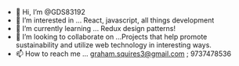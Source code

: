 - 👋 Hi, I’m @GDS83192
- 👀 I’m interested in  ... React, javascript, all things development
- 🌱 I’m currently learning ... Redux design patterns!
- 💞️ I’m looking to collaborate on ...Projects that help promote sustainability and utilize web technology in interesting ways.
- 📫 How to reach me ... graham.squires3@gmail.com ; 9737478536

<!---
GDS83192/GDS83192 is a ✨ special ✨ repository because its `README.md` (this file) appears on your GitHub profile.
You can click the Preview link to take a look at your changes.
--->

